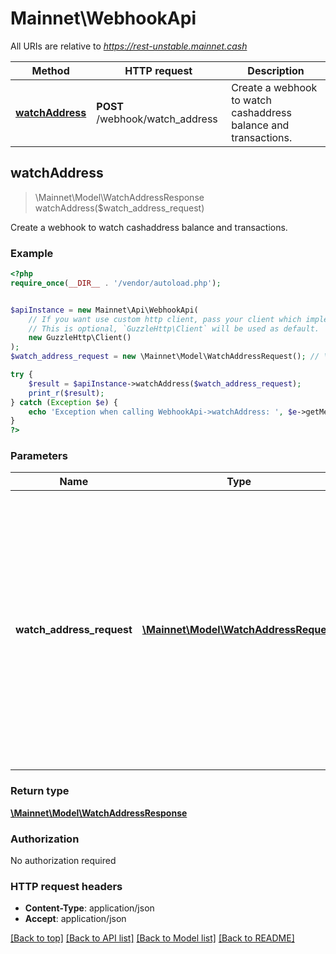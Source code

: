 # Mainnet\WebhookApi

All URIs are relative to *https://rest-unstable.mainnet.cash*

Method | HTTP request | Description
------------- | ------------- | -------------
[**watchAddress**](WebhookApi.md#watchAddress) | **POST** /webhook/watch_address | Create a webhook to watch cashaddress balance and transactions.



## watchAddress

> \Mainnet\Model\WatchAddressResponse watchAddress($watch_address_request)

Create a webhook to watch cashaddress balance and transactions.

### Example

```php
<?php
require_once(__DIR__ . '/vendor/autoload.php');


$apiInstance = new Mainnet\Api\WebhookApi(
    // If you want use custom http client, pass your client which implements `GuzzleHttp\ClientInterface`.
    // This is optional, `GuzzleHttp\Client` will be used as default.
    new GuzzleHttp\Client()
);
$watch_address_request = new \Mainnet\Model\WatchAddressRequest(); // \Mainnet\Model\WatchAddressRequest | Based on the 'type' parameter the webhook will be triggered to either post balance or raw transactions to the 'url' - 'transaction:in' for incoming only, 'transaction:out' for outgoing only and 'transaction:in,out' both for incoming and outgoing transactions. 'balance' will post the object according to 'BalanceResponse' schema

try {
    $result = $apiInstance->watchAddress($watch_address_request);
    print_r($result);
} catch (Exception $e) {
    echo 'Exception when calling WebhookApi->watchAddress: ', $e->getMessage(), PHP_EOL;
}
?>
```

### Parameters


Name | Type | Description  | Notes
------------- | ------------- | ------------- | -------------
 **watch_address_request** | [**\Mainnet\Model\WatchAddressRequest**](../Model/WatchAddressRequest.md)| Based on the &#39;type&#39; parameter the webhook will be triggered to either post balance or raw transactions to the &#39;url&#39; - &#39;transaction:in&#39; for incoming only, &#39;transaction:out&#39; for outgoing only and &#39;transaction:in,out&#39; both for incoming and outgoing transactions. &#39;balance&#39; will post the object according to &#39;BalanceResponse&#39; schema |

### Return type

[**\Mainnet\Model\WatchAddressResponse**](../Model/WatchAddressResponse.md)

### Authorization

No authorization required

### HTTP request headers

- **Content-Type**: application/json
- **Accept**: application/json

[[Back to top]](#) [[Back to API list]](../../README.md#documentation-for-api-endpoints)
[[Back to Model list]](../../README.md#documentation-for-models)
[[Back to README]](../../README.md)

